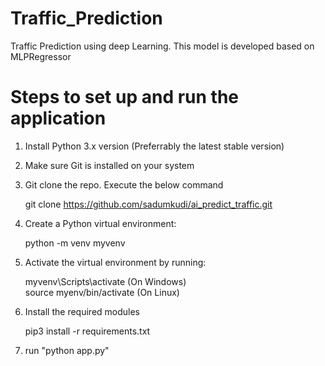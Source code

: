 # Traffic_Prediction

Traffic Prediction using deep Learning. This model is developed based on MLPRegressor


# Steps to set up and run the application

1. Install Python 3.x version (Preferrably the latest stable version)
2. Make sure Git is installed on your system
3. Git clone the repo. Execute the below command
   
    git clone https://github.com/sadumkudi/ai_predict_traffic.git
5. Create a Python virtual environment:

   python -m venv myvenv 
7. Activate the virtual environment by running:
   
    myvenv\Scripts\activate (On Windows)  
    source myenv/bin/activate (On Linux)
9. Install the required modules

    pip3 install -r requirements.txt
12. run "python app.py"

   
    

   





